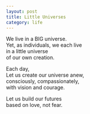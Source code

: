 ```yaml
---
layout: post
title: Little Universes
category: life
---
```


We live in a BIG universe.  
Yet, as individuals, we each live  
in a little universe  
of our own creation.

Each day,  
Let us create our universe anew,  
consciously, compassionately,  
with vision and courage.

Let us build our futures  
based on love, not fear.
